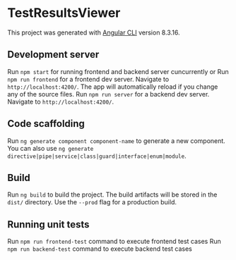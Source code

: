 # TestResultsViewer

This project was generated with [Angular CLI](https://github.com/angular/angular-cli) version 8.3.16.

## Development server
Run `npm start` for running frontend and backend server cuncurrently or
Run `npm run frontend` for a frontend dev server. Navigate to `http://localhost:4200/`. The app will automatically reload if you change any of the source files.
Run `npm run server` for a backend dev server. Navigate to `http://localhost:4200/`.

## Code scaffolding

Run `ng generate component component-name` to generate a new component. You can also use `ng generate directive|pipe|service|class|guard|interface|enum|module`.

## Build

Run `ng build` to build the project. The build artifacts will be stored in the `dist/` directory. Use the `--prod` flag for a production build.

## Running unit tests

Run `npm run frontend-test` command to execute frontend test cases
Run `npm run backend-test` command to execute backend test cases

